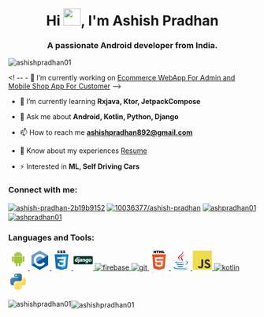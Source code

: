 <h1 align="center">Hi <img src="https://raw.githubusercontent.com/thepranaygupta/thepranaygupta/main/src/wave.gif" width="35" height="35"/>, I'm Ashish Pradhan</h1>
<h3 align="center">A passionate Android developer from India.</h3>

<p align="left"> <img src="https://komarev.com/ghpvc/?username=ashishpradhan01&label=Profile%20views&color=0e75b6&style=flat" alt="ashishpradhan01" /> </p>


<! --  - 🔭 I’m currently working on [Ecommerce WebApp For Admin and Mobile Shop App For Customer](https://github.com/ashishpradhan01/Ecommerce-Admin-React-WebApp) -->

- 🌱 I’m currently learning **Rxjava, Ktor, JetpackCompose**

- 💬 Ask me about **Android, Kotlin, Python, Django**

- 📫 How to reach me **ashishpradhan892@gmail.com**

- 📄 Know about my experiences [Resume](https://drive.google.com/file/d/1_kKQzZayiXoJX2WhJ1oTy-9EUjwzWz9u/view?usp=sharing)

- ⚡ Interested in **ML, Self Driving Cars**

<h3 align="left">Connect with me:</h3>
<p align="left">
<a href="https://linkedin.com/in/ashish-pradhan-2b19b9152" target="blank"><img align="center" src="https://raw.githubusercontent.com/rahuldkjain/github-profile-readme-generator/master/src/images/icons/Social/linked-in-alt.svg" alt="ashish-pradhan-2b19b9152" height="30" width="40" /></a>
<a href="https://stackoverflow.com/users/10036377/ashish-pradhan" target="blank"><img align="center" src="https://raw.githubusercontent.com/rahuldkjain/github-profile-readme-generator/master/src/images/icons/Social/stack-overflow.svg" alt="10036377/ashish-pradhan" height="30" width="40" /></a>
<a href="https://fb.com/ashpradhan01" target="blank"><img align="center" src="https://raw.githubusercontent.com/rahuldkjain/github-profile-readme-generator/master/src/images/icons/Social/facebook.svg" alt="ashpradhan01" height="30" width="40" /></a>
<a href="https://instagram.com/ashpradhan01" target="blank"><img align="center" src="https://raw.githubusercontent.com/rahuldkjain/github-profile-readme-generator/master/src/images/icons/Social/instagram.svg" alt="ashpradhan01" height="30" width="40" /></a>
</p>

<h3 align="left">Languages and Tools:</h3>
<p align="left"> <a href="https://developer.android.com" target="_blank"> <img src="https://raw.githubusercontent.com/devicons/devicon/master/icons/android/android-original-wordmark.svg" alt="android" width="40" height="40"/> </a> <a href="https://www.cprogramming.com/" target="_blank"> <img src="https://raw.githubusercontent.com/devicons/devicon/master/icons/c/c-original.svg" alt="c" width="40" height="40"/> </a> <a href="https://www.w3schools.com/css/" target="_blank"> <img src="https://raw.githubusercontent.com/devicons/devicon/master/icons/css3/css3-original-wordmark.svg" alt="css3" width="40" height="40"/> </a> <a href="https://www.djangoproject.com/" target="_blank"> <img src="https://raw.githubusercontent.com/devicons/devicon/master/icons/django/django-original.svg" alt="django" width="40" height="40"/> </a> <a href="https://firebase.google.com/" target="_blank"> <img src="https://www.vectorlogo.zone/logos/firebase/firebase-icon.svg" alt="firebase" width="40" height="40"/> </a> <a href="https://git-scm.com/" target="_blank"> <img src="https://www.vectorlogo.zone/logos/git-scm/git-scm-icon.svg" alt="git" width="40" height="40"/> </a> <a href="https://www.w3.org/html/" target="_blank"> <img src="https://raw.githubusercontent.com/devicons/devicon/master/icons/html5/html5-original-wordmark.svg" alt="html5" width="40" height="40"/> </a> <a href="https://www.java.com" target="_blank"> <img src="https://raw.githubusercontent.com/devicons/devicon/master/icons/java/java-original.svg" alt="java" width="40" height="40"/> </a> <a href="https://developer.mozilla.org/en-US/docs/Web/JavaScript" target="_blank"> <img src="https://raw.githubusercontent.com/devicons/devicon/master/icons/javascript/javascript-original.svg" alt="javascript" width="40" height="40"/> </a> <a href="https://kotlinlang.org" target="_blank"> <img src="https://www.vectorlogo.zone/logos/kotlinlang/kotlinlang-icon.svg" alt="kotlin" width="40" height="40"/> </a> <a href="https://www.python.org" target="_blank"> <img src="https://raw.githubusercontent.com/devicons/devicon/master/icons/python/python-original.svg" alt="python" width="40" height="40"/> </a> </p>

<p><img align="left" src="https://github-readme-stats.vercel.app/api/top-langs?username=ashishpradhan01&show_icons=true&locale=en&layout=compact" alt="ashishpradhan01" /></p>

<p><img align="center" src="https://github-readme-streak-stats.herokuapp.com/?user=ashishpradhan01&" alt="ashishpradhan01" /></p>


<!---
ashishpradhan01/ashishpradhan01 is a ✨ special ✨ repository because its `README.md` (this file) appears on your GitHub profile.
You can click the Preview link to take a look at your changes.
--->
